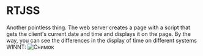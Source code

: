 # RTJSS
Another pointless thing. The web server creates a page with a script that gets the client's current date and time and displays it on the page.
By the way, you can see the differences in the display of time on different systems
WINNT:
![Снимок](https://user-images.githubusercontent.com/74316923/210769435-74f0930f-9818-42aa-a97d-0735e8f18d1f.PNG)
